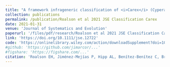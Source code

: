 ```yaml
---
title: "A framework infrageneric classification of <i>Carex</i> (Cyperaceae) and its organizing principles"
collection: publications
permalink: /publication/Roalson et al 2021 JSE Classification Carex
date: 2021-01-31
venue: 'Journal of Systematics and Evolution'
paperurl: '/files/pdf/research/Roalson et al 2021 JSE Classification Carex.pdf'
link: 'https://doi.org/10.1111/jse.12722'
code: 'https://onlinelibrary.wiley.com/action/downloadSupplement?doi=10.1111%2Fjse.12722&file=jse12722-sup-0001-Roalsonetal_appendix_20920.pdf'
#github: 'https://github.com/jimarcor/...'
#figshare: 'https://figshare.com/...'
citation: 'Roalson EH, Jiménez-Mejías P, Hipp AL, Benítez-Benítez C, Bruederle LP, Chung K-S, Escudero M, Ford BA, Ford K, Gebauer S, Gehrke B, Hahn M, Hayat MQ, Hoffmann MH, Jin X-F, Kim S, Larridon I, Léveillé-Bourret É, Lu Y-F, Luceño M, Maguilla E, <B>Márquez-Corro JI</B>, Martín-Bravo S, Masaki T, Míguez M, Naczi RFC, Reznicek AA, Spalink D, Starr JR, Uzma, Villaverde T, Waterway MJ, Wilson KL, Zhang S. 2021. &quot; A framework infrageneric classification of Carex (Cyperaceae) and its organizing principles&quot; <i>Journal of Systematics and Evolution</i> 59(4): 726-762. doi:10.1111/jse.12722'
---
```

